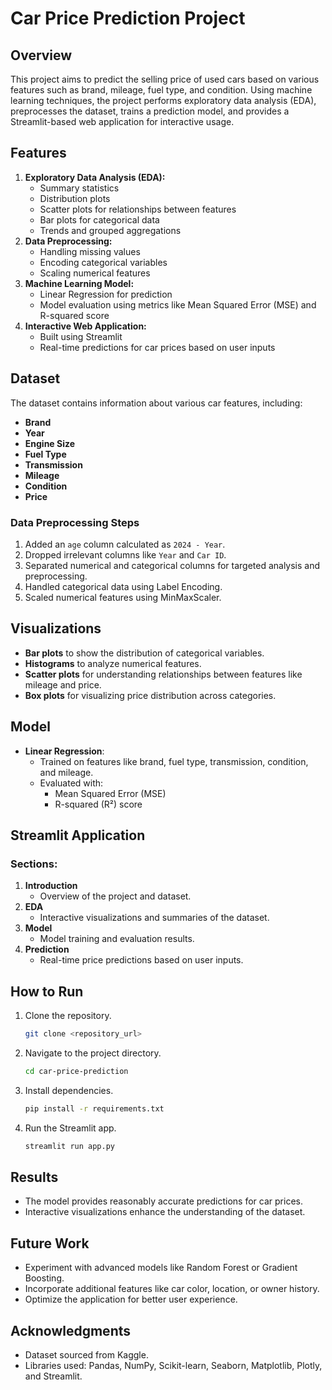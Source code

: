 # Car Price Prediction Project

## Overview
This project aims to predict the selling price of used cars based on various features such as brand, mileage, fuel type, and condition. Using machine learning techniques, the project performs exploratory data analysis (EDA), preprocesses the dataset, trains a prediction model, and provides a Streamlit-based web application for interactive usage.

## Features
1. **Exploratory Data Analysis (EDA):**
   - Summary statistics
   - Distribution plots
   - Scatter plots for relationships between features
   - Bar plots for categorical data
   - Trends and grouped aggregations
2. **Data Preprocessing:**
   - Handling missing values
   - Encoding categorical variables
   - Scaling numerical features
3. **Machine Learning Model:**
   - Linear Regression for prediction
   - Model evaluation using metrics like Mean Squared Error (MSE) and R-squared score
4. **Interactive Web Application:**
   - Built using Streamlit
   - Real-time predictions for car prices based on user inputs

## Dataset
The dataset contains information about various car features, including:
- **Brand**
- **Year**
- **Engine Size**
- **Fuel Type**
- **Transmission**
- **Mileage**
- **Condition**
- **Price**

### Data Preprocessing Steps
1. Added an `age` column calculated as `2024 - Year`.
2. Dropped irrelevant columns like `Year` and `Car ID`.
3. Separated numerical and categorical columns for targeted analysis and preprocessing.
4. Handled categorical data using Label Encoding.
5. Scaled numerical features using MinMaxScaler.

## Visualizations
- **Bar plots** to show the distribution of categorical variables.
- **Histograms** to analyze numerical features.
- **Scatter plots** for understanding relationships between features like mileage and price.
- **Box plots** for visualizing price distribution across categories.

## Model
- **Linear Regression**:
  - Trained on features like brand, fuel type, transmission, condition, and mileage.
  - Evaluated with:
    - Mean Squared Error (MSE)
    - R-squared (R²) score

## Streamlit Application
### Sections:
1. **Introduction**
   - Overview of the project and dataset.
2. **EDA**
   - Interactive visualizations and summaries of the dataset.
3. **Model**
   - Model training and evaluation results.
4. **Prediction**
   - Real-time price predictions based on user inputs.

## How to Run
1. Clone the repository.
   ```bash
   git clone <repository_url>
   ```
2. Navigate to the project directory.
   ```bash
   cd car-price-prediction
   ```
3. Install dependencies.
   ```bash
   pip install -r requirements.txt
   ```
4. Run the Streamlit app.
   ```bash
   streamlit run app.py
   ```

## Results
- The model provides reasonably accurate predictions for car prices.
- Interactive visualizations enhance the understanding of the dataset.

## Future Work
- Experiment with advanced models like Random Forest or Gradient Boosting.
- Incorporate additional features like car color, location, or owner history.
- Optimize the application for better user experience.

## Acknowledgments
- Dataset sourced from Kaggle.
- Libraries used: Pandas, NumPy, Scikit-learn, Seaborn, Matplotlib, Plotly, and Streamlit.

